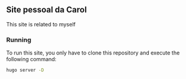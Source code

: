 ## Site pessoal da Carol 

This site is related to myself

### Running

To run this site, you only have to clone this repository and execute the following command:

```bash
hugo server -D
``` 

